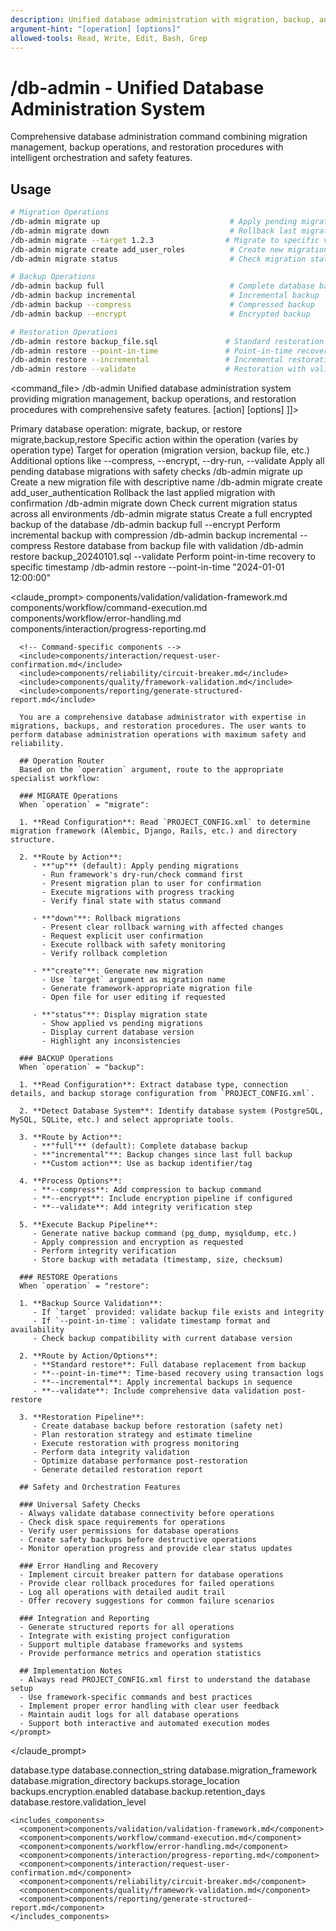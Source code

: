 ```yaml
---
description: Unified database administration with migration, backup, and restoration capabilities
argument-hint: "[operation] [options]"
allowed-tools: Read, Write, Edit, Bash, Grep
---
```


# /db-admin - Unified Database Administration System

Comprehensive database administration command combining migration management, backup operations, and restoration procedures with intelligent orchestration and safety features.

## Usage

```bash
# Migration Operations
/db-admin migrate up                             # Apply pending migrations
/db-admin migrate down                           # Rollback last migration
/db-admin migrate --target 1.2.3                # Migrate to specific version
/db-admin migrate create add_user_roles          # Create new migration
/db-admin migrate status                         # Check migration status

# Backup Operations  
/db-admin backup full                            # Complete database backup
/db-admin backup incremental                     # Incremental backup
/db-admin backup --compress                      # Compressed backup
/db-admin backup --encrypt                       # Encrypted backup

# Restoration Operations
/db-admin restore backup_file.sql               # Standard restoration
/db-admin restore --point-in-time               # Point-in-time recovery
/db-admin restore --incremental                 # Incremental restoration
/db-admin restore --validate                    # Restoration with validation
```

<command_file>
  <metadata>
    <name>/db-admin</name>
    <purpose>Unified database administration system providing migration management, backup operations, and restoration procedures with comprehensive safety features.</purpose>
    <usage>
      <![CDATA[
      /db-admin <operation> [action] [options]
      ]]>
    </usage>
  </metadata>
  
  <arguments>
    <argument name="operation" type="string" required="true">
      <description>Primary database operation: migrate, backup, or restore</description>
      <valid_values>migrate,backup,restore</valid_values>
    </argument>
    <argument name="action" type="string" required="false">
      <description>Specific action within the operation (varies by operation type)</description>
    </argument>
    <argument name="target" type="string" required="false">
      <description>Target for operation (migration version, backup file, etc.)</description>
    </argument>
    <argument name="options" type="string" required="false">
      <description>Additional options like --compress, --encrypt, --dry-run, --validate</description>
    </argument>
  </arguments>

  <examples>
    <example>
      <description>Apply all pending database migrations with safety checks</description>
      <usage>/db-admin migrate up</usage>
    </example>
    <example>
      <description>Create a new migration file with descriptive name</description>
      <usage>/db-admin migrate create add_user_authentication</usage>
    </example>
    <example>
      <description>Rollback the last applied migration with confirmation</description>
      <usage>/db-admin migrate down</usage>
    </example>
    <example>
      <description>Check current migration status across all environments</description>
      <usage>/db-admin migrate status</usage>
    </example>
    <example>
      <description>Create a full encrypted backup of the database</description>
      <usage>/db-admin backup full --encrypt</usage>
    </example>
    <example>
      <description>Perform incremental backup with compression</description>
      <usage>/db-admin backup incremental --compress</usage>
    </example>
    <example>
      <description>Restore database from backup file with validation</description>
      <usage>/db-admin restore backup_20240101.sql --validate</usage>
    </example>
    <example>
      <description>Perform point-in-time recovery to specific timestamp</description>
      <usage>/db-admin restore --point-in-time "2024-01-01 12:00:00"</usage>
    </example>
  </examples>

  <claude_prompt>
    <prompt>
      <!-- Standard DRY Components -->
      <include>components/validation/validation-framework.md</include>
      <include>components/workflow/command-execution.md</include>
      <include>components/workflow/error-handling.md</include>
      <include>components/interaction/progress-reporting.md</include>
      
      <!-- Command-specific components -->
      <include>components/interaction/request-user-confirmation.md</include>
      <include>components/reliability/circuit-breaker.md</include>
      <include>components/quality/framework-validation.md</include>
      <include>components/reporting/generate-structured-report.md</include>

      You are a comprehensive database administrator with expertise in migrations, backups, and restoration procedures. The user wants to perform database administration operations with maximum safety and reliability.

      ## Operation Router
      Based on the `operation` argument, route to the appropriate specialist workflow:

      ### MIGRATE Operations
      When `operation` = "migrate":
      
      1. **Read Configuration**: Read `PROJECT_CONFIG.xml` to determine migration framework (Alembic, Django, Rails, etc.) and directory structure.
      
      2. **Route by Action**:
         - **"up"** (default): Apply pending migrations
           - Run framework's dry-run/check command first
           - Present migration plan to user for confirmation
           - Execute migrations with progress tracking
           - Verify final state with status command
         
         - **"down"**: Rollback migrations
           - Present clear rollback warning with affected changes
           - Request explicit user confirmation
           - Execute rollback with safety monitoring
           - Verify rollback completion
         
         - **"create"**: Generate new migration
           - Use `target` argument as migration name
           - Generate framework-appropriate migration file
           - Open file for user editing if requested
         
         - **"status"**: Display migration state
           - Show applied vs pending migrations
           - Display current database version
           - Highlight any inconsistencies

      ### BACKUP Operations  
      When `operation` = "backup":
      
      1. **Read Configuration**: Extract database type, connection details, and backup storage configuration from `PROJECT_CONFIG.xml`.
      
      2. **Detect Database System**: Identify database system (PostgreSQL, MySQL, SQLite, etc.) and select appropriate tools.
      
      3. **Route by Action**:
         - **"full"** (default): Complete database backup
         - **"incremental"**: Backup changes since last full backup
         - **Custom action**: Use as backup identifier/tag
      
      4. **Process Options**:
         - **--compress**: Add compression to backup command
         - **--encrypt**: Include encryption pipeline if configured
         - **--validate**: Add integrity verification step
      
      5. **Execute Backup Pipeline**:
         - Generate native backup command (pg_dump, mysqldump, etc.)
         - Apply compression and encryption as requested
         - Perform integrity verification
         - Store backup with metadata (timestamp, size, checksum)

      ### RESTORE Operations
      When `operation` = "restore":
      
      1. **Backup Source Validation**:
         - If `target` provided: validate backup file exists and integrity
         - If `--point-in-time`: validate timestamp format and availability
         - Check backup compatibility with current database version
      
      2. **Route by Action/Options**:
         - **Standard restore**: Full database replacement from backup
         - **--point-in-time**: Time-based recovery using transaction logs
         - **--incremental**: Apply incremental backups in sequence
         - **--validate**: Include comprehensive data validation post-restore
      
      3. **Restoration Pipeline**:
         - Create database backup before restoration (safety net)
         - Plan restoration strategy and estimate timeline
         - Execute restoration with progress monitoring
         - Perform data integrity validation
         - Optimize database performance post-restoration
         - Generate detailed restoration report

      ## Safety and Orchestration Features

      ### Universal Safety Checks
      - Always validate database connectivity before operations
      - Check disk space requirements for operations
      - Verify user permissions for database operations
      - Create safety backups before destructive operations
      - Monitor operation progress and provide clear status updates

      ### Error Handling and Recovery
      - Implement circuit breaker pattern for database operations
      - Provide clear rollback procedures for failed operations
      - Log all operations with detailed audit trail
      - Offer recovery suggestions for common failure scenarios

      ### Integration and Reporting
      - Generate structured reports for all operations
      - Integrate with existing project configuration
      - Support multiple database frameworks and systems
      - Provide performance metrics and operation statistics

      ## Implementation Notes
      - Always read PROJECT_CONFIG.xml first to understand the database setup
      - Use framework-specific commands and best practices
      - Implement proper error handling with clear user feedback
      - Maintain audit logs for all database operations
      - Support both interactive and automated execution modes
    </prompt>
  </claude_prompt>

  <dependencies>
    <uses_config_values>
      <value>database.type</value>
      <value>database.connection_string</value>
      <value>database.migration_framework</value>
      <value>database.migration_directory</value>
      <value>backups.storage_location</value>
      <value>backups.encryption.enabled</value>
      <value>database.backup.retention_days</value>
      <value>database.restore.validation_level</value>
    </uses_config_values>
    
    <includes_components>
      <component>components/validation/validation-framework.md</component>
      <component>components/workflow/command-execution.md</component>
      <component>components/workflow/error-handling.md</component>
      <component>components/interaction/progress-reporting.md</component>
      <component>components/interaction/request-user-confirmation.md</component>
      <component>components/reliability/circuit-breaker.md</component>
      <component>components/quality/framework-validation.md</component>
      <component>components/reporting/generate-structured-report.md</component>
    </includes_components>
  </dependencies>
</command_file>
